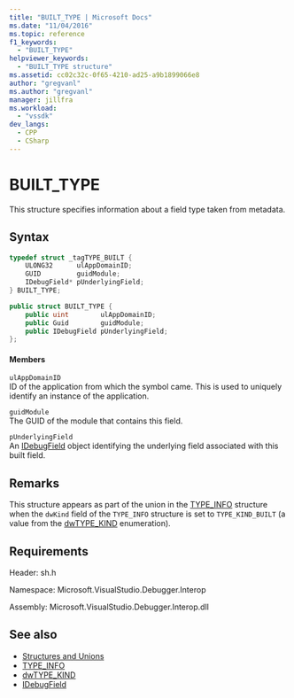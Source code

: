 ```yaml
---
title: "BUILT_TYPE | Microsoft Docs"
ms.date: "11/04/2016"
ms.topic: reference
f1_keywords:
  - "BUILT_TYPE"
helpviewer_keywords:
  - "BUILT_TYPE structure"
ms.assetid: cc02c32c-0f65-4210-ad25-a9b1899066e8
author: "gregvanl"
ms.author: "gregvanl"
manager: jillfra
ms.workload:
  - "vssdk"
dev_langs:
  - CPP
  - CSharp
---
```

# BUILT_TYPE
This structure specifies information about a field type taken from metadata.

## Syntax

```cpp
typedef struct _tagTYPE_BUILT {
    ULONG32      ulAppDomainID;
    GUID         guidModule;
    IDebugField* pUnderlyingField;
} BUILT_TYPE;
```

```csharp
public struct BUILT_TYPE {
    public uint        ulAppDomainID;
    public Guid        guidModule;
    public IDebugField pUnderlyingField;
};
```

#### Members
`ulAppDomainID`\
ID of the application from which the symbol came. This is used to uniquely identify an instance of the application.

`guidModule`\
The GUID of the module that contains this field.

`pUnderlyingField`\
An [IDebugField](../../../extensibility/debugger/reference/idebugfield.md) object identifying the underlying field associated with this built field.

## Remarks
This structure appears as part of the union in the [TYPE_INFO](../../../extensibility/debugger/reference/type-info.md) structure when the `dwKind` field of the `TYPE_INFO` structure is set to `TYPE_KIND_BUILT` (a value from the [dwTYPE_KIND](../../../extensibility/debugger/reference/dwtype-kind.md) enumeration).

## Requirements
Header: sh.h

Namespace: Microsoft.VisualStudio.Debugger.Interop

Assembly: Microsoft.VisualStudio.Debugger.Interop.dll

## See also
- [Structures and Unions](../../../extensibility/debugger/reference/structures-and-unions.md)
- [TYPE_INFO](../../../extensibility/debugger/reference/type-info.md)
- [dwTYPE_KIND](../../../extensibility/debugger/reference/dwtype-kind.md)
- [IDebugField](../../../extensibility/debugger/reference/idebugfield.md)
